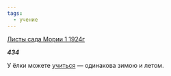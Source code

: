 ```yaml
---
tags:
  - учение
---
```

[Листы сада Мории 1 1924г](https://127.0.0.1:4002/agni/1924)

___434___

У ёлки можете [учиться](../../../tags/#учение) — одинакова зимою и летом.   

